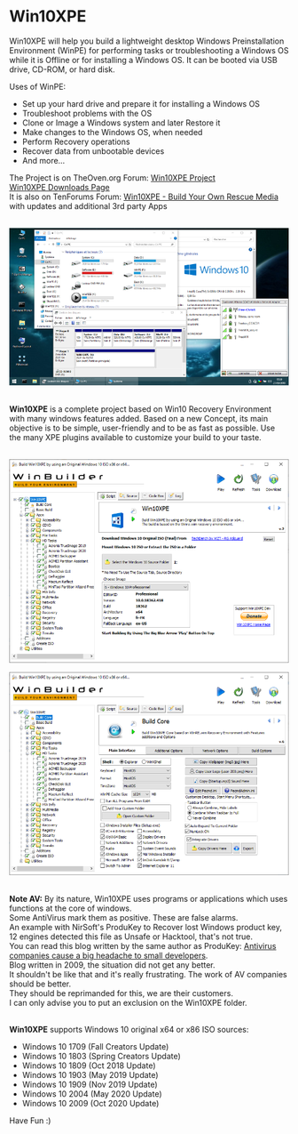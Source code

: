 # Win10XPE
Win10XPE will help you build a lightweight desktop Windows Preinstallation Environment (WinPE) for performing tasks or troubleshooting a Windows OS while it is Offline or for installing a Windows OS. It can be booted via USB drive, CD-ROM, or hard disk.

Uses of WinPE:<br/>
- Set up your hard drive and prepare it for installing a Windows OS<br/>
- Troubleshoot problems with the OS<br/>
- Clone or Image a Windows system and later Restore it<br/>
- Make changes to the Windows OS, when needed<br/>
- Perform Recovery operations<br/>
- Recover data from unbootable devices<br/>
- And more…<br/>

The Project is on TheOven.org Forum:  [Win10XPE Project](http://theoven.org/index.php?topic=2421.0) <br/>
[Win10XPE Downloads Page](http://win10se.cwcodes.net/Compressed/index.php) <br/>
It is also on TenForums Forum: [Win10XPE - Build Your Own Rescue Media](https://www.tenforums.com/software-apps/117664-win10xpe-build-your-own-rescue-media.html) with updates and additional 3rd party Apps<br/><br/>


![Alt text](/Images/Win10XPE.png?raw=true "Win10XPE")<br/><br/>


**Win10XPE** is a complete project based on Win10 Recovery Environment with many windows features added. Based on a new Concept, its main objective is to be simple, user-friendly and to be as fast as possible. Use the many XPE plugins available to customize your build to your taste.<br/><br/>

![Alt text](/Images/Win10XPE_Main.png?raw=true "Win10XPE_Main")

![Alt text](/Images/Win10XPE_BuildCore.png?raw=true "Win10XPE_BuildCore")<br/><br/>

**Note AV:** By its nature, Win10XPE uses programs or applications which uses functions at the core of windows.<br/>
Some AntiVirus mark them as positive. These are false alarms.<br/>
An example with NirSoft's ProduKey to Recover lost Windows product key, 12 engines detected this file as Unsafe or Hacktool, that's not true.<br/>
You can read this blog written by the same author as ProduKey: [Antivirus companies cause a big headache to small developers](https://blog.nirsoft.net/2009/05/17/antivirus-companies-cause-a-big-headache-to-small-developers/).<br/>
Blog written in 2009, the situation did not get any better.<br/>
It shouldn't be like that and it's really frustrating. The work of AV companies should be better.<br/>
They should be reprimanded for this, we are their customers.<br/>
I can only advise you to put an exclusion on the Win10XPE folder.<br/><br/>

**Win10XPE** supports Windows 10 original x64 or x86 ISO sources:<br/>
- Windows 10 1709 (Fall Creators Update)<br/>
- Windows 10 1803 (Spring Creators Update)<br/>
- Windows 10 1809 (Oct 2018 Update)<br/>
- Windows 10 1903 (May 2019 Update)<br/>
- Windows 10 1909 (Nov 2019 Update)<br/>
- Windows 10 2004 (May 2020 Update)<br/>
- Windows 10 2009 (Oct 2020 Update)<br/>

Have Fun :)

